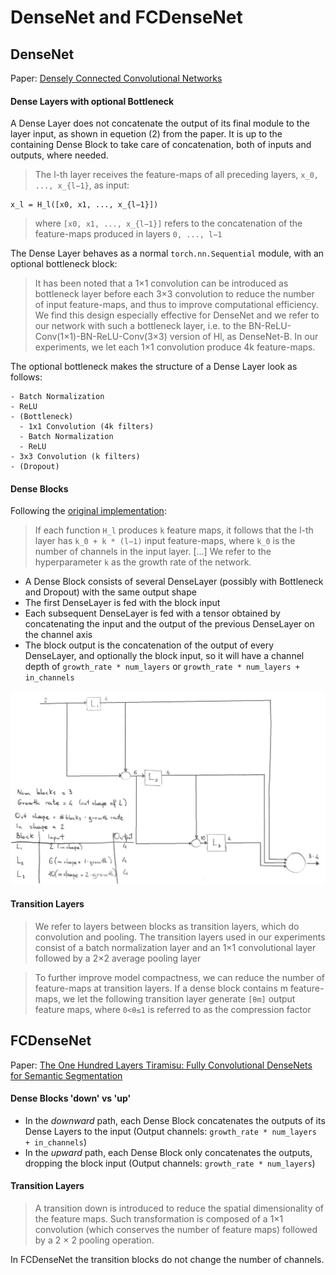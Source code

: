 # DenseNet and FCDenseNet

## DenseNet

Paper: [Densely Connected Convolutional Networks](https://arxiv.org/abs/1608.06993)

#### Dense Layers with optional Bottleneck

A Dense Layer does not concatenate the output of its final module to the layer input, as shown in equetion (2) 
from the paper. 
It is up to the containing Dense Block to take care of concatenation, both of inputs and outputs, where needed.

> The l-th layer receives the feature-maps of all preceding layers, `x_0, ..., x_{l−1}`, as input:
```
x_l = H_l([x0, x1, ..., x_{l−1}])
``` 
> where `[x0, x1, ..., x_{l−1}]` refers to the concatenation of the feature-maps produced in layers `0, ..., l−1`

The Dense Layer behaves as a normal `torch.nn.Sequential` module, with an optional bottleneck block:

> It has been noted that a 1×1 convolution can be introduced as bottleneck layer before each 3×3 convolution
  to reduce the number of input feature-maps, and thus to improve computational efficiency. 
  We find this design especially effective for DenseNet and we refer to our network with such a bottleneck layer, 
  i.e. to the BN-ReLU-Conv(1×1)-BN-ReLU-Conv(3×3) version of Hl, as DenseNet-B. 
  In our experiments, we let each 1×1 convolution produce 4k feature-maps.
  
The optional bottleneck makes the structure of a Dense Layer look as follows: 

```
- Batch Normalization
- ReLU
- (Bottleneck)
  - 1x1 Convolution (4k filters)
  - Batch Normalization
  - ReLU
- 3x3 Convolution (k filters)
- (Dropout)
```

#### Dense Blocks

Following the [original implementation](https://github.com/liuzhuang13/DenseNet):

> If each function `H_l` produces `k` feature maps, it follows that the l-th layer has `k_0 + k * (l−1)` 
  input feature-maps, where `k_0` is the number of channels in the input layer. 
  \[...\] 
  We refer to the hyperparameter `k` as the growth rate of the network.

- A Dense Block consists of several DenseLayer (possibly with Bottleneck and Dropout) with the same output shape
- The first DenseLayer is fed with the block input
- Each subsequent DenseLayer is fed with a tensor obtained by concatenating the input and the output
  of the previous DenseLayer on the channel axis
- The block output is the concatenation of the output of every DenseLayer, and optionally the block input,
  so it will have a channel depth of `growth_rate * num_layers` or `growth_rate * num_layers + in_channels`
  
![dense_block.jpg](resources/dense_block.jpg)

#### Transition Layers
> We refer to layers between blocks as transition
  layers, which do convolution and pooling. The transition
  layers used in our experiments consist of a batch normalization
  layer and an 1×1 convolutional layer followed by a
  2×2 average pooling layer
  
> To further improve model compactness,
  we can reduce the number of feature-maps at transition
  layers. If a dense block contains m feature-maps, we let
  the following transition layer generate `[θm]` output feature maps,
  where `0<θ≤1` is referred to as the compression factor

## FCDenseNet

Paper: [The One Hundred Layers Tiramisu: Fully Convolutional DenseNets for Semantic Segmentation](https://arxiv.org/abs/1611.09326)

#### Dense Blocks 'down' vs 'up'

- In the _downward_ path, each Dense Block concatenates the outputs of its Dense Layers to the input 
  (Output channels: `growth_rate * num_layers + in_channels`)
- In the _upward_ path, each Dense Block only concatenates the outputs, dropping the block input
  (Output channels: `growth_rate * num_layers`)

#### Transition Layers
> A transition down is introduced to reduce the spatial dimensionality
  of the feature maps. Such transformation is
  composed of a 1×1 convolution (which conserves the number
  of feature maps) followed by a 2 × 2 pooling operation.
  
In FCDenseNet the transition blocks do not change the number of channels.